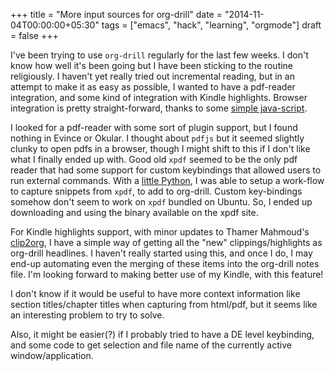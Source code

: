 +++
title = "More input sources for org-drill"
date = "2014-11-04T00:00:00+05:30"
tags = ["emacs", "hack", "learning", "orgmode"]
draft = false
+++

I've been trying to use `org-drill` regularly for the last few weeks.  I don't
know how well it's been going but I have been sticking to the routine
religiously.  I haven't yet really tried out incremental reading, but in an
attempt to make it as easy as possible, I wanted to have a pdf-reader
integration, and some kind of integration with Kindle highlights.  Browser
integration is pretty straight-forward, thanks to some [simple java-script](http://orgmode.org/worg/org-contrib/org-protocol.html#sec-6).

I looked for a pdf-reader with some sort of plugin support, but I found nothing
in Evince or Okular.  I thought about `pdfjs` but it seemed slightly clunky to
open pdfs in a browser, though I might shift to this if I don't like what I
finally ended up with.  Good old `xpdf` seemed to be the only pdf reader that
had some support for custom keybindings that allowed users to run external
commands.  With a [little Python](https://github.com/punchagan/dot-emacs/blob/master/xpdf-capture), I was able to setup a work-flow to capture
snippets from `xpdf`, to add to org-drill. Custom key-bindings somehow don't
seem to work on `xpdf` bundled on Ubuntu. So, I ended up downloading and using
the binary available on the xpdf site.

For Kindle highlights support, with minor updates to Thamer Mahmoud's [clip2org](https://github.com/punchagan/clip2org),
I have a simple way of getting all the "new" clippings/highlights as org-drill
headlines.  I haven't really started using this, and once I do, I may end-up
automating even the merging of these items into the org-drill notes file.  I'm
looking forward to making better use of my Kindle, with this feature!

I don't know if it would be useful to have more context information like
section titles/chapter titles when capturing from html/pdf, but it seems like
an interesting problem to try to solve.

Also, it might be easier(?) if I probably tried to have a DE level keybinding, and
some code to get selection and file name of the currently active
window/application.
